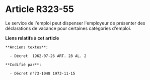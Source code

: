 # Article R323-55

Le service de l'emploi peut dispenser l'employeur de présenter des déclarations de vacance pour certaines catégories
d'emploi.

**Liens relatifs à cet article**

	**Anciens textes**:

	  - Décret  1962-07-26 ART. 28 AL. 2

	**Codifié par**:

	  - Décret n°73-1048 1973-11-15

